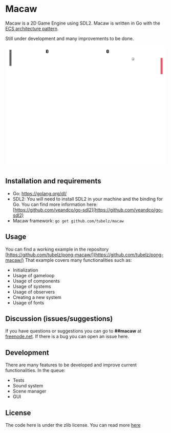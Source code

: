 # Macaw
Macaw is a 2D Game Engine using SDL2.
Macaw is written in Go with the [ECS architecture pattern](https://en.wikipedia.org/wiki/Entity%E2%80%93component%E2%80%93system).

Still under development and many improvements to be done.


![Demo](https://github.com/tubelz/pong-macaw/blob/master/pong.gif)

## Installation and requirements

* Go: https://golang.org/dl/
* SDL2:
	You will need to install SDL2 in your machine and the binding for Go.
	You can find more information here: [https://github.com/veandco/go-sdl2](https://github.com/veandco/go-sdl2)
* Macaw framework: `go get github.com/tubelz/macaw`

## Usage

You can find a working example in the repository [https://github.com/tubelz/pong-macaw/](https://github.com/tubelz/pong-macaw/)
That example covers many functionalities such as:

* Initialization
* Usage of gameloop
* Usage of components
* Usage of systems
* Usage of observers
* Creating a new system
* Usage of fonts

## Discussion (issues/suggestions)
If you have questions or suggestions you can go to **##macaw** at [freenode.net](https://freenode.net).
If there is a bug you can open an issue here.

## Development
There are many features to be developed and improve current functionalities. In the queue:

* Tests
* Sound system
* Scene manager
* GUI

## License
The code here is under the zlib license. You can read more [here](https://github.com/tubelz/macaw/LICENSE.txt)
